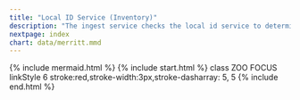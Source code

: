 ```yaml
---
title: "Local ID Service (Inventory)"
description: "The ingest service checks the local id service to determine if a new version of an object has been retrieved"
nextpage: index
chart: data/merritt.mmd
---
```

{% include mermaid.html %}
{% include start.html %}
  class ZOO FOCUS
  linkStyle 6 stroke:red,stroke-width:3px,stroke-dasharray: 5, 5
{% include end.html %}
